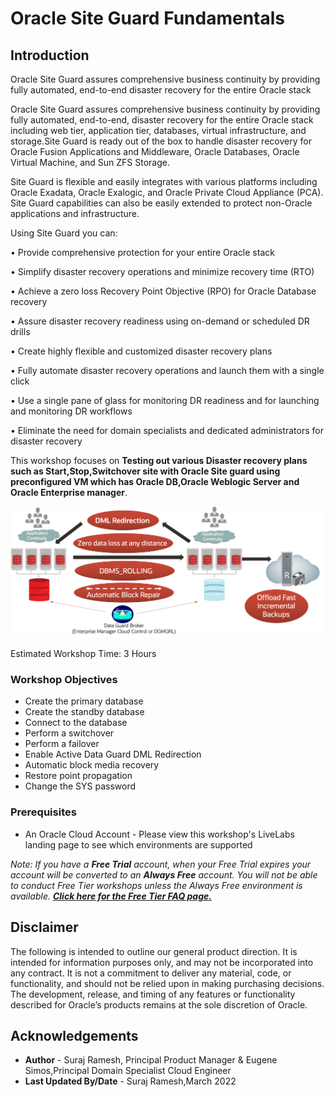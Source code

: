 # Oracle Site Guard Fundamentals

## Introduction

Oracle Site Guard assures comprehensive business continuity by providing fully automated, end-to-end disaster recovery for the entire Oracle stack

Oracle Site Guard assures comprehensive business continuity by providing fully automated, end-to-end, disaster recovery for the entire Oracle stack including web tier, application tier, databases, virtual infrastructure, and storage.Site Guard is ready out of the box to handle disaster recovery for Oracle Fusion Applications and Middleware, Oracle Databases, Oracle Virtual Machine, and Sun ZFS Storage.

Site Guard is flexible and easily integrates with various platforms including Oracle Exadata, Oracle Exalogic, and Oracle Private Cloud Appliance (PCA). Site Guard capabilities can also be easily extended to protect non-Oracle applications and infrastructure.


Using Site Guard you can:

•	Provide comprehensive protection for your entire Oracle stack

•	Simplify disaster recovery operations and minimize recovery time (RTO)

•	Achieve a zero loss Recovery Point Objective (RPO) for Oracle Database recovery

•	Assure disaster recovery readiness using on-demand or scheduled DR drills

•	Create highly flexible and customized disaster recovery plans

•	Fully automate disaster recovery operations and launch them with a single click

•	Use a single pane of glass for monitoring DR readiness and for launching and monitoring DR workflows

•	Eliminate the need for domain specialists and dedicated administrators for disaster recovery


This workshop focuses on **Testing out various Disaster recovery plans such as Start,Stop,Switchover site with Oracle Site guard using preconfigured VM which has Oracle DB,Oracle Weblogic Server and Oracle Enterprise manager**.

![](./images/architecture-overview.png)

Estimated Workshop Time: 3 Hours

### Workshop Objectives
- Create the primary database
- Create the standby database
- Connect to the database
- Perform a switchover
- Perform a failover
- Enable Active Data Guard DML Redirection
- Automatic block media recovery
- Restore point propagation
- Change the SYS password

### Prerequisites
- An Oracle Cloud Account - Please view this workshop's LiveLabs landing page to see which environments are supported

*Note: If you have a **Free Trial** account, when your Free Trial expires your account will be converted to an **Always Free** account. You will not be able to conduct Free Tier workshops unless the Always Free environment is available. **[Click here for the Free Tier FAQ page.](https://www.oracle.com/cloud/free/faq.html)***

## Disclaimer
The following is intended to outline our general product direction. It is intended for information purposes only, and may not be incorporated into any contract. It is not a commitment to deliver any material, code, or functionality, and should not be relied upon in making purchasing decisions. The development, release, and timing of any features or functionality described for Oracle’s products remains at the sole discretion of Oracle.


## Acknowledgements

- **Author** -  Suraj Ramesh, Principal Product Manager & Eugene Simos,Principal Domain Specialist Cloud Engineer
- **Last Updated By/Date** -  Suraj Ramesh,March 2022
